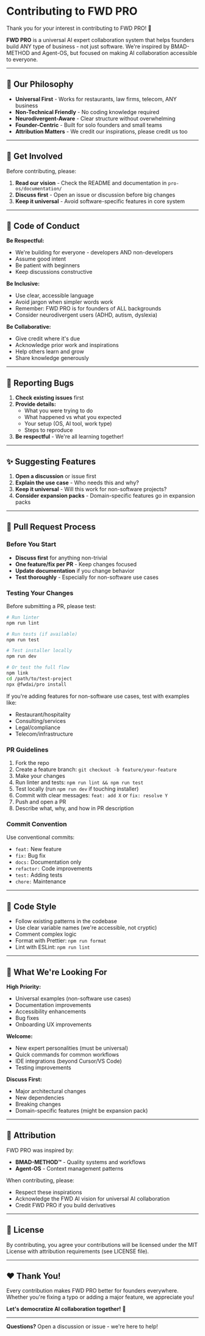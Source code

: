 # Contributing to FWD PRO

Thank you for your interest in contributing to FWD PRO! 🎉

**FWD PRO** is a universal AI expert collaboration system that helps founders build ANY type of business - not just software. We're inspired by BMAD-METHOD and Agent-OS, but focused on making AI collaboration accessible to everyone.

---

## 🌟 Our Philosophy

- **Universal First** - Works for restaurants, law firms, telecom, ANY business
- **Non-Technical Friendly** - No coding knowledge required
- **Neurodivergent-Aware** - Clear structure without overwhelming
- **Founder-Centric** - Built for solo founders and small teams
- **Attribution Matters** - We credit our inspirations, please credit us too

---

## 💬 Get Involved

Before contributing, please:

1. **Read our vision** - Check the README and documentation in `pro-os/documentation/`
2. **Discuss first** - Open an issue or discussion before big changes
3. **Keep it universal** - Avoid software-specific features in core system

---

## 🤝 Code of Conduct

**Be Respectful:**
- We're building for everyone - developers AND non-developers
- Assume good intent
- Be patient with beginners
- Keep discussions constructive

**Be Inclusive:**
- Use clear, accessible language
- Avoid jargon when simpler words work
- Remember: FWD PRO is for founders of ALL backgrounds
- Consider neurodivergent users (ADHD, autism, dyslexia)

**Be Collaborative:**
- Give credit where it's due
- Acknowledge prior work and inspirations
- Help others learn and grow
- Share knowledge generously

---

## 🐛 Reporting Bugs

1. **Check existing issues** first
2. **Provide details:**
   - What you were trying to do
   - What happened vs what you expected
   - Your setup (OS, AI tool, work type)
   - Steps to reproduce
3. **Be respectful** - We're all learning together!

---

## ✨ Suggesting Features

1. **Open a discussion** or issue first
2. **Explain the use case** - Who needs this and why?
3. **Keep it universal** - Will this work for non-software projects?
4. **Consider expansion packs** - Domain-specific features go in expansion packs

---

## 🔧 Pull Request Process

### Before You Start

- **Discuss first** for anything non-trivial
- **One feature/fix per PR** - Keep changes focused
- **Update documentation** if you change behavior
- **Test thoroughly** - Especially for non-software use cases

### Testing Your Changes

Before submitting a PR, please test:

```bash
# Run linter
npm run lint

# Run tests (if available)
npm run test

# Test installer locally
npm run dev

# Or test the full flow
npm link
cd /path/to/test-project
npx @fwdai/pro install
```

If you're adding features for non-software use cases, test with examples like:
- Restaurant/hospitality
- Consulting/services
- Legal/compliance
- Telecom/infrastructure

### PR Guidelines

1. Fork the repo
2. Create a feature branch: `git checkout -b feature/your-feature`
3. Make your changes
4. Run linter and tests: `npm run lint && npm run test`
5. Test locally (run `npm run dev` if touching installer)
6. Commit with clear messages: `feat: add X` or `fix: resolve Y`
7. Push and open a PR
8. Describe what, why, and how in PR description

### Commit Convention

Use conventional commits:
- `feat:` New feature
- `fix:` Bug fix
- `docs:` Documentation only
- `refactor:` Code improvements
- `test:` Adding tests
- `chore:` Maintenance

---

## 📝 Code Style

- Follow existing patterns in the codebase
- Use clear variable names (we're accessible, not cryptic)
- Comment complex logic
- Format with Prettier: `npm run format`
- Lint with ESLint: `npm run lint`

---

## 🎯 What We're Looking For

**High Priority:**
- Universal examples (non-software use cases)
- Documentation improvements
- Accessibility enhancements
- Bug fixes
- Onboarding UX improvements

**Welcome:**
- New expert personalities (must be universal)
- Quick commands for common workflows
- IDE integrations (beyond Cursor/VS Code)
- Testing improvements

**Discuss First:**
- Major architectural changes
- New dependencies
- Breaking changes
- Domain-specific features (might be expansion pack)

---

## 🙏 Attribution

FWD PRO was inspired by:
- **BMAD-METHOD™** - Quality systems and workflows
- **Agent-OS** - Context management patterns

When contributing, please:
- Respect these inspirations
- Acknowledge the FWD AI vision for universal AI collaboration
- Credit FWD PRO if you build derivatives

---

## 📜 License

By contributing, you agree your contributions will be licensed under the MIT License with attribution requirements (see LICENSE file).

---

## ❤️ Thank You!

Every contribution makes FWD PRO better for founders everywhere. Whether you're fixing a typo or adding a major feature, we appreciate you!

**Let's democratize AI collaboration together!** 🚀

---

**Questions?** Open a discussion or issue - we're here to help!

